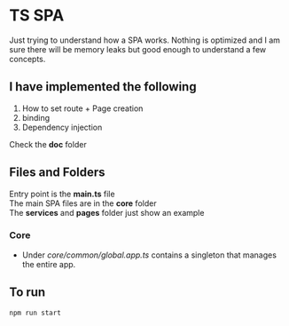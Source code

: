 # TS SPA
Just trying to understand how a SPA works. Nothing is optimized and I am sure there will be memory leaks but good enough to understand a few concepts.  

## I have implemented the following
1. How to set route + Page creation  
2. binding  
3. Dependency injection 

  

Check the **doc** folder

## Files and Folders
Entry point is the **main.ts** file  
The main SPA files are in the **core** folder  
The **services** and **pages** folder just show an example  

### Core
* Under *core/common/global.app.ts* contains a singleton that manages the entire app.


## To run
```
npm run start
```